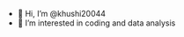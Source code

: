 - 👋 Hi, I’m @khushi20044
- 👀 I’m interested in coding and data analysis

<!---
khushi20044/khushi20044 is a ✨ special ✨ repository because its `README.md` (this file) appears on your GitHub profile.
You can click the Preview link to take a look at your changes.
--->
